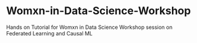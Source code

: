 # Womxn-in-Data-Science-Workshop
Hands on Tutorial for Womxn in Data Science Workshop session on Federated Learning and Causal ML
